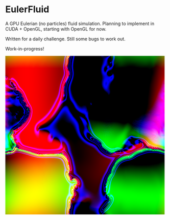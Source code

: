 # EulerFluid

A GPU Eulerian (no particles) fluid simulation. Planning to implement in CUDA + OpenGL, starting with OpenGL for now.

Written for a daily challenge. Still some bugs to work out.

Work-in-progress!


![screenshot](screenshot.png?raw=true "screenshot showing some glowey fluid stuff")

